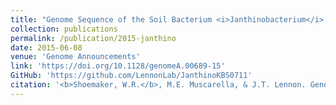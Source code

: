 ```yaml
---
title: "Genome Sequence of the Soil Bacterium <i>Janthinobacterium</i> sp. KBS0711"
collection: publications
permalink: /publication/2015-janthino
date: 2015-06-08
venue: 'Genome Announcements'
link: 'https://doi.org/10.1128/genomeA.00689-15'
GitHub: 'https://github.com/LennonLab/JanthinoKBS0711'
citation: '<b>Shoemaker, W.R.</b>, M.E. Muscarella, & J.T. Lennon. Genome Sequence of the Soil Bacterium <i>Jantinobacterium sp.</i> KBS0711. *Genome. Announc.* 3, e00689-15 (2015).'
---
```

